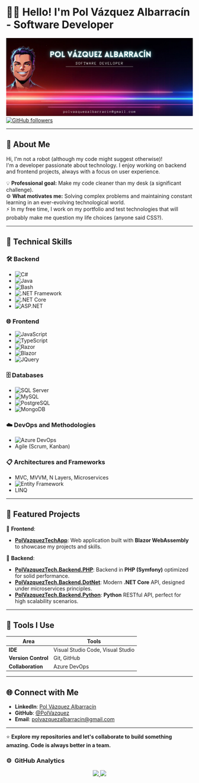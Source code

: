 # 👨‍💻 Hello! I'm Pol Vázquez Albarracín - Software Developer  

![Banner](./bannerGithubv1.0.png)
[![GitHub followers](https://img.shields.io/github/followers/PolVazquez?style=social)](https://github.com/PolVazquez)

---

## 🤖 About Me  

Hi, I'm not a robot (although my code might suggest otherwise)!  
I'm a developer passionate about technology. I enjoy working on backend and frontend projects, always with a focus on user experience.  

💡 **Professional goal:** Make my code cleaner than my desk (a significant challenge).  
⚙️ **What motivates me:** Solving complex problems and maintaining constant learning in an ever-evolving technological world.  
⚡ In my free time, I work on my portfolio and test technologies that will probably make me question my life choices (anyone said CSS?).

---

## 🌟 Technical Skills  

### 🛠️ Backend  
- ![C#](https://img.shields.io/badge/-C%23-239120?logo=csharp&logoColor=white)  
- ![Java](https://img.shields.io/badge/-Java-007396?logo=java&logoColor=white)  
- ![Bash](https://img.shields.io/badge/-Bash_Script-4EAA25?logo=gnu-bash&logoColor=white)  
- ![.NET Framework](https://img.shields.io/badge/-.NET_Framework-512BD4?logo=dotnet&logoColor=white)  
- ![.NET Core](https://img.shields.io/badge/-.NET_Core-512BD4?logo=dotnet&logoColor=white)  
- ![ASP.NET](https://img.shields.io/badge/-ASP.NET-512BD4?logo=dotnet&logoColor=white)  

### 🌐 Frontend  
- ![JavaScript](https://img.shields.io/badge/-JavaScript-F7DF1E?logo=javascript&logoColor=black)  
- ![TypeScript](https://img.shields.io/badge/-TypeScript-007ACC?logo=typescript&logoColor=white)  
- ![Razor](https://img.shields.io/badge/-Razor-007ACC?logo=dotnet&logoColor=white)  
- ![Blazor](https://img.shields.io/badge/-Blazor-512BD4?logo=dotnet&logoColor=white)  
- ![JQuery](https://img.shields.io/badge/-JQuery-0769AD?logo=jquery&logoColor=white)  

### 🗄️ Databases  
- ![SQL Server](https://img.shields.io/badge/-SQL_Server-CC2927?logo=microsoft-sql-server&logoColor=white)  
- ![MySQL](https://img.shields.io/badge/-MySQL-4479A1?logo=mysql&logoColor=white)  
- ![PostgreSQL](https://img.shields.io/badge/-PostgreSQL-336791?logo=postgresql&logoColor=white)  
- ![MongoDB](https://img.shields.io/badge/-MongoDB-47A248?logo=mongodb&logoColor=white)  

### ☁️ DevOps and Methodologies  
- ![Azure DevOps](https://img.shields.io/badge/-Azure_DevOps-0078D7?logo=azure-devops&logoColor=white)  
- Agile (Scrum, Kanban)  

### 📋 Architectures and Frameworks  
- MVC, MVVM, N Layers, Microservices  
- ![Entity Framework](https://img.shields.io/badge/-Entity_Framework-512BD4?logo=dotnet&logoColor=white)  
- LINQ  

---

## 🚀 Featured Projects  

📂 **Frontend**:  
- **[PolVazquezTechApp](https://github.com/PolVazquez/PolVazquezTechApp)**: Web application built with **Blazor WebAssembly** to showcase my projects and skills.

📂 **Backend**:  
- **[PolVazquezTech.Backend.PHP](https://github.com/PolVazquez/PolVazquezTech.Backend.PHP)**: Backend in **PHP (Symfony)** optimized for solid performance.  
- **[PolVazquezTech.Backend.DotNet](https://github.com/PolVazquez/PolVazquezTech.Backend.DotNet)**: Modern **.NET Core** API, designed under microservices principles.  
- **[PolVazquezTech.Backend.Python](https://github.com/PolVazquez/PolVazquezTech.Backend.Python)**: **Python** RESTful API, perfect for high scalability scenarios.  

---

## 🔧 Tools I Use  

| **Area**         | **Tools**                                  |
|------------------|--------------------------------------------|
| **IDE**          | Visual Studio Code, Visual Studio          |
| **Version Control** | Git, GitHub                             |
| **Collaboration** | Azure DevOps                              |

---

## 🌐 Connect with Me  

- **LinkedIn**: [Pol Vázquez Albarracín](https://www.linkedin.com/in/polv%C3%A1zquezalbarrac%C3%ADn/)  
- **GitHub**: [@PolVazquez](https://github.com/PolVazquez)  
- **Email**: polvazquezalbarracin@gmail.com  

---

⭐ **Explore my repositories and let's collaborate to build something amazing. Code is always better in a team.**  

### ⚙️ &nbsp;GitHub Analytics

<p align="center">
<a href="https://github.com/PolVazquez">
  <img height="180em" src="https://github-readme-stats-eight-theta.vercel.app/api?username=PolVazquez&show_icons=true&theme=algolia&include_all_commits=true&count_private=true"/>
  <img height="180em" src="https://github-readme-stats-eight-theta.vercel.app/api/top-langs/?username=PolVazquez&layout=compact&langs_count=8&theme=algolia"/>
</a>
</p>
